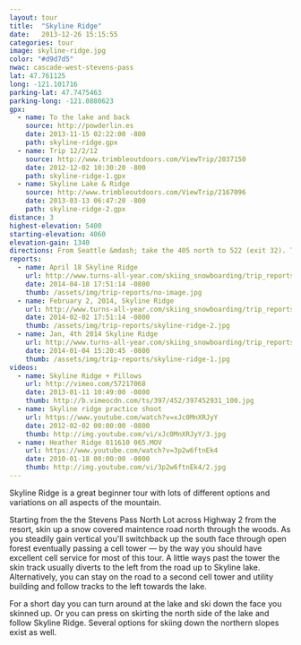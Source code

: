 ```yaml
---
layout: tour
title:  "Skyline Ridge"
date:   2013-12-26 15:15:55
categories: tour
image: skyline-ridge.jpg
color: "#d9d7d5"
nwac: cascade-west-stevens-pass
lat: 47.761125
long: -121.101716
parking-lat: 47.7475463
parking-long: -121.0880623
gpx:
  - name: To the lake and back
    source: http://powderlin.es
    date: 2013-11-15 02:22:00 -800
    path: skyline-ridge.gpx
  - name: Trip 12/2/12
    source: http://www.trimbleoutdoors.com/ViewTrip/2037150
    date: 2012-12-02 10:30:20 -800
    path: skyline-ridge-1.gpx
  - name: Skyline Lake & Ridge
    source: http://www.trimbleoutdoors.com/ViewTrip/2167096
    date: 2013-03-13 06:47:20 -800
    path: skyline-ridge-2.gpx
distance: 3
highest-elevation: 5400
starting-elevation: 4060
elevation-gain: 1340
directions: From Seattle &mdash; take the 405 north to 522 (exit 32). Take 522 to Highway 2 near Monroe. Follow 2 through a series of small towns &mdash; don't miss the Sultan Bakery for breakfast &mdash; eventually reaching Stevens Pass Ski Resort at mile post 65. Park in the lot on the north side of the highway. No passes are required for parking here but this lot fills up quick from resort guests so arrive early on the weekend. The skin track starts behind the electrical substation on the northeast corner of the lot &mdash; just follow the hordes of snowshoers.
reports:
  - name: April 18 Skyline Ridge
    url: http://www.turns-all-year.com/skiing_snowboarding/trip_reports/index.php?topic=31489
    date: 2014-04-18 17:51:14 -0800
    thumb: /assets/img/trip-reports/no-image.jpg
  - name: February 2, 2014, Skyline Ridge
    url: http://www.turns-all-year.com/skiing_snowboarding/trip_reports/index.php?topic=30616.0
    date: 2014-02-02 17:51:14 -0800
    thumb: /assets/img/trip-reports/skyline-ridge-2.jpg
  - name: Jan, 4th 2014 Skyline Ridge
    url: http://www.turns-all-year.com/skiing_snowboarding/trip_reports/index.php?topic=30238.0
    date: 2014-01-04 15:20:45 -0800
    thumb: /assets/img/trip-reports/skyline-ridge-1.jpg
videos:
  - name: Skyline Ridge + Pillows
    url: http://vimeo.com/57217068
    date: 2013-01-11 10:49:00 -0800
    thumb: http://b.vimeocdn.com/ts/397/452/397452931_100.jpg
  - name: Skyline ridge practice shoot
    url: https://www.youtube.com/watch?v=xJc0MnXRJyY
    date: 2012-02-02 00:00:00 -0800
    thumb: http://img.youtube.com/vi/xJc0MnXRJyY/3.jpg
  - name: Heather Ridge 011610 065.MOV
    url: https://www.youtube.com/watch?v=3p2w6ftnEk4
    date: 2010-01-18 00:00:00 -0800
    thumb: http://img.youtube.com/vi/3p2w6ftnEk4/2.jpg
---
```


Skyline Ridge is a great beginner tour with lots of different options and variations on all aspects of the mountain.

Starting from the the Stevens Pass North Lot across Highway 2 from the resort, skin up a snow covered maintence road north through the woods. As you steadily gain vertical you'll switchback up the south face through open forest eventually passing a cell tower &mdash; by the way you should have excellent cell service for most of this tour. A little ways past the tower the skin track usually diverts to the left from the road up to Skyline lake. Alternatively, you can stay on the road to a second cell tower and utility building and follow tracks to the left towards the lake.

For a short day you can turn around at the lake and ski down the face you skinned up. Or you can press on skirting the north side of the lake and follow Skyline Ridge. Several options for skiing down the northern slopes exist as well.